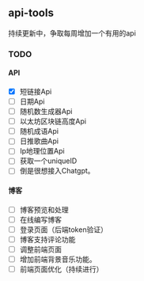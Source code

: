 ## api-tools
持续更新中，争取每周增加一个有用的api

### TODO

#### API

- [x] 短链接Api
- [ ] 日期Api
- [ ] 随机数生成器Api
- [ ] 以太坊区块链高度Api
- [ ] 随机成语Api
- [ ] 日推歌曲Api
- [ ] Ip地理位置Api
- [ ] 获取一个uniqueID
- [ ] 倒是很想接入Chatgpt。

#### 博客


- [ ] 博客预览和处理
- [ ] 在线编写博客
- [ ] 登录页面（后端token验证）
- [ ] 博客支持评论功能
- [ ] 调整前端页面
- [ ] 增加前端背景音乐功能。
- [ ] 前端页面优化（持续进行）
